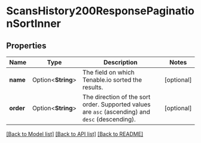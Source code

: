 # ScansHistory200ResponsePaginationSortInner

## Properties

Name | Type | Description | Notes
------------ | ------------- | ------------- | -------------
**name** | Option<**String**> | The field on which Tenable.io sorted the results. | [optional]
**order** | Option<**String**> | The direction of the sort order. Supported values are `asc` (ascending) and `desc` (descending). | [optional]

[[Back to Model list]](../README.md#documentation-for-models) [[Back to API list]](../README.md#documentation-for-api-endpoints) [[Back to README]](../README.md)


